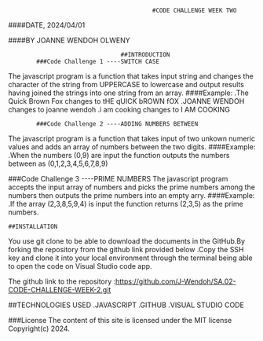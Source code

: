                                              #CODE CHALLENGE WEEK TWO


####DATE, 2024/04/01

####BY JOANNE WENDOH OLWENY

                                    ##INTRODUCTION
            ###Code Challenge 1 ----SWITCH CASE
The javascript program is a function that takes input string and changes the character of the string from UPPERCASE to lowercase and output results having joined the strings into one string from an array.
            ####Example:
                        .The Quick Brown Fox changes to tHE qUICK bROWN fOX
                        .JOANNE WENDOH changes to joanne wendoh
                        .i am cooking changes to I AM COOKING
            


            ###Code Challenge 2 ----ADDING NUMBERS BETWEEN
The javascript program is a function that takes input of two unkown numeric values and adds an array of numbers between the two digits.
            ####Example:
                        .When the numbers (0,9) are input the function outputs the numbers between as (0,1,2,3,4,5,6,7,8,9)

  ###Code Challenge 3 ----PRIME NUMBERS
The javascript program accepts the input array of numbers and picks the prime numbers among the numbers then outputs the prime numbers into an empty arry.
            ####Example:
                        .If the array (2,3,8,5,9,4) is input the function returns (2,3,5) as the prime numbers.

    ##INSTALLATION
  You use git clone to be able to download the documents in the GitHub.By forking the repository from the github link provided below .Copy the SSH key and clone it into your local environment through the terminal being able to open the code on Visual Studio code app.

  The github link to the repository :https://github.com/J-Wendoh/SA.02-CODE-CHALLENGE-WEEK-2.git

  ##TECHNOLOGIES USED
               .JAVASCRIPT
               .GITHUB
               .VISUAL STUDIO CODE

   ###License
               The content of this site is licensed under the MIT license Copyright(c) 2024.


